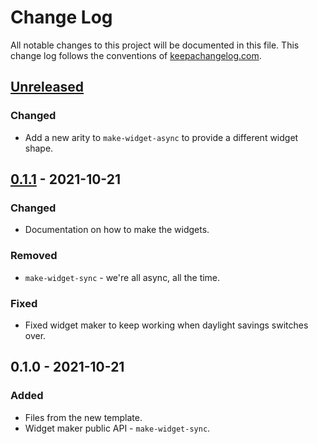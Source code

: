 # Change Log
All notable changes to this project will be documented in this file. This change log follows the conventions of [keepachangelog.com](http://keepachangelog.com/).

## [Unreleased]
### Changed
- Add a new arity to `make-widget-async` to provide a different widget shape.

## [0.1.1] - 2021-10-21
### Changed
- Documentation on how to make the widgets.

### Removed
- `make-widget-sync` - we're all async, all the time.

### Fixed
- Fixed widget maker to keep working when daylight savings switches over.

## 0.1.0 - 2021-10-21
### Added
- Files from the new template.
- Widget maker public API - `make-widget-sync`.

[Unreleased]: https://github.com/amithgeorge/fractions/compare/0.1.1...HEAD
[0.1.1]: https://github.com/amithgeorge/fractions/compare/0.1.0...0.1.1
